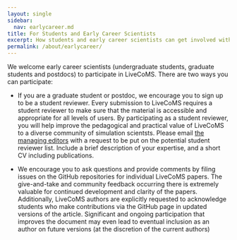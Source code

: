 ```yaml
---
layout: single
sidebar:
  nav: earlycareer.md
title: For Students and Early Career Scientists 
excerpt: How students and early career scientists can get involved with LiveCoMS
permalink: /about/earlycareer/
---
```


We welcome early career scientists (undergraduate students, graduate
students and postdocs) to participate in LiveCoMS.  There are two
ways you can participate:

* If you are a graduate student or postdoc, we encourage you to sign
  up to be a student reviewer.  Every submission to LiveCoMS requires
  a student reviewer to make sure that the material is accessible and
  appropriate for all levels of users. By participating as a student
  reviewer, you will help improve the pedagogical and practical value
  of LiveCoMS to a diverse community of simulation scientsts.  Please
  email [the managing editors](mailto:managing@livecomsjournal.org)
  with a request to be put on the potential student reviewer
  list. Include a brief description of your expertise, and a short CV
  including publications.

* We encourage you to ask questions and provide comments by filing
  issues on the GitHub repositories for individual LiveCoMS
  papers. The give-and-take and community feedback occurring there is
  extremely valuable for continued development and clarity of the
  papers. Additionally, LiveCoMS authors are explicitly requested to
  acknowledge students who make contributions via the GitHub
  page in updated versions of the article. Significant and ongoing participation that improves the
  document may even lead to eventual inclusion as an author on future
  versions (at the discretion of the current authors)
